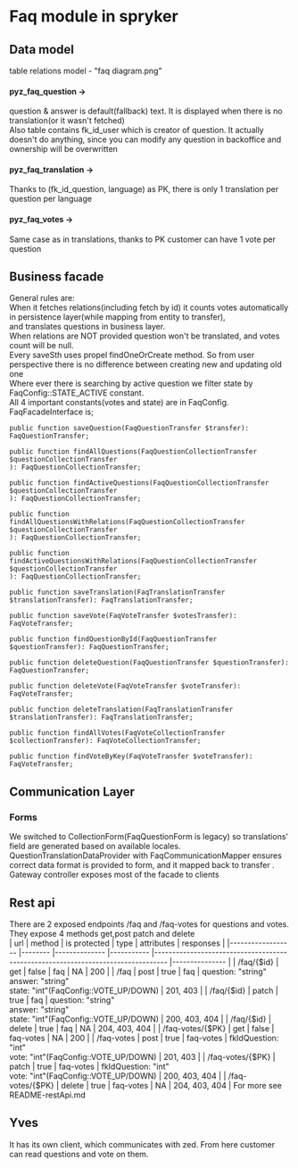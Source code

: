 # Faq module in spryker
## Data model
table relations model - "faq diagram.png" <br>
#### pyz_faq_question ->
question & answer is default(fallback) text. It is displayed when there is no translation(or it wasn't fetched) <br>
    Also table contains fk_id_user which is creator of question. It actually doesn't do anything, since you can modify any question in backoffice and ownership will be overwritten <br>
#### pyz_faq_translation ->
Thanks to (fk_id_question, language) as PK, there is only 1 translation per question per language <br>
#### pyz_faq_votes ->
Same case as in translations, thanks to PK customer can have 1 vote per question <br>

## Business facade
General rules are: <br>
When it fetches relations(including fetch by id) it counts votes automatically in persistence layer(while mapping from entity to transfer),<br>
and translates questions in business layer. <br>
When relations are NOT provided question won't be translated, and votes count will be null. <br>
Every saveSth uses propel findOneOrCreate method. So from user perspective there is no difference between creating new and updating old one <br>
Where ever there is searching by active question we filter state by  FaqConfig::STATE_ACTIVE constant. <br>
All 4 important constants(votes and state) are in FaqConfig.
FaqFacadeInterface is;

    public function saveQuestion(FaqQuestionTransfer $transfer): FaqQuestionTransfer;

    public function findAllQuestions(FaqQuestionCollectionTransfer $questionCollectionTransfer
    ): FaqQuestionCollectionTransfer;

    public function findActiveQuestions(FaqQuestionCollectionTransfer $questionCollectionTransfer
    ): FaqQuestionCollectionTransfer;

    public function findAllQuestionsWithRelations(FaqQuestionCollectionTransfer $questionCollectionTransfer
    ): FaqQuestionCollectionTransfer;

    public function findActiveQuestionsWithRelations(FaqQuestionCollectionTransfer $questionCollectionTransfer
    ): FaqQuestionCollectionTransfer;

    public function saveTranslation(FaqTranslationTransfer $translationTransfer): FaqTranslationTransfer;

    public function saveVote(FaqVoteTransfer $votesTransfer): FaqVoteTransfer;

    public function findQuestionById(FaqQuestionTransfer $questionTransfer): FaqQuestionTransfer;

    public function deleteQuestion(FaqQuestionTransfer $questionTransfer): FaqQuestionTransfer;

    public function deleteVote(FaqVoteTransfer $voteTransfer): FaqVoteTransfer;

    public function deleteTranslation(FaqTranslationTransfer $translationTransfer): FaqTranslationTransfer;

    public function findAllVotes(FaqVoteCollectionTransfer $collectionTransfer): FaqVoteCollectionTransfer;

    public function findVoteByKey(FaqVoteTransfer $voteTransfer): FaqVoteTransfer;


## Communication Layer
### Forms
We switched to CollectionForm(FaqQuestionForm is legacy) so translations' field are generated based on available locales. <br>
QuestionTranslationDataProvider with FaqCommunicationMapper ensures correct data format is provided to form, and it mapped back to transfer . <br>
Gateway controller exposes most of the facade to clients <br>

## Rest api
There are 2 exposed endpoints /faq and /faq-votes for questions and votes. They expose 4 methods get,post patch and delete <br>
| url              	| method 	| is protected 	| type      	| attributes                                                                      	| responses     	|
|------------------	|--------	|--------------	|-----------	|---------------------------------------------------------------------------------	|---------------	|
| /faq/{$id}       	| get    	| false        	| faq       	| NA                                                                              	| 200           	|
| /faq             	| post   	| true         	| faq       	| question: "string"<br>answer: "string"<br>state: "int"(FaqConfig::VOTE_UP/DOWN) 	| 201, 403      	|
| /faq/{$id}       	| patch  	| true         	| faq       	| question: "string"<br>answer: "string"<br>state: "int"(FaqConfig::VOTE_UP/DOWN) 	| 200, 403, 404 	|
| /faq/{$id}       	| delete 	| true         	| faq       	| NA                                                                              	| 204, 403, 404 	|
| /faq-votes/{$PK} 	| get    	| false        	| faq-votes 	| NA                                                                              	| 200           	|
| /faq-votes       	| post   	| true         	| faq-votes 	| fkIdQuestion: "int"<br>vote: "int"(FaqConfig::VOTE_UP/DOWN)                     	| 201, 403      	|
| /faq-votes/{$PK} 	| patch  	| true         	| faq-votes 	| fkIdQuestion: "int"<br>vote: "int"(FaqConfig::VOTE_UP/DOWN)                     	| 200, 403, 404 	|
| /faq-votes/{$PK} 	| delete 	| true         	| faq-votes 	| NA                                                                              	| 204, 403, 404 	|
For more see README-restApi.md <br>

## Yves
It has its own client, which communicates with zed. From here customer can read questions and vote on them.
